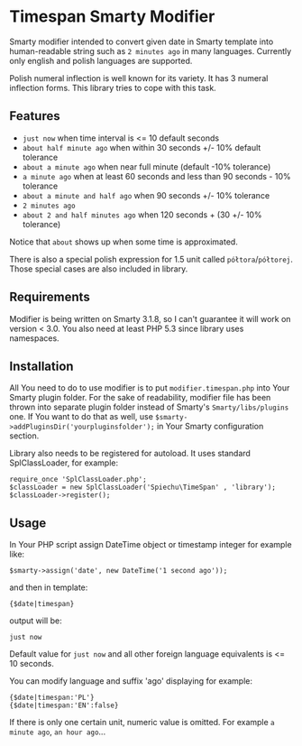 # Timespan Smarty Modifier

Smarty modifier intended to convert given date in Smarty template into human-readable string such as `2 minutes ago` in many languages.
Currently only english and polish languages are supported.

Polish numeral inflection is well known for its variety. It has 3 numeral inflection forms. This library tries to cope with this task.

## Features

* `just now` when time interval is <= 10 default seconds
* `about half minute ago` when within 30 seconds +/- 10% default tolerance
* `about a minute ago` when near full minute (default -10% tolerance)
* `a minute ago` when at least 60 seconds and less than 90 seconds - 10% tolerance
* `about a minute and half ago` when 90 seconds +/- 10% tolerance
* `2 minutes ago`
* `about 2 and half minutes ago` when 120 seconds + (30 +/- 10% tolerance)

Notice that `about` shows up when some time is approximated.

There is also a special polish expression for 1.5 unit called `półtora`/`półtorej`. Those special cases are also included in library.                                                                                 

## Requirements

Modifier is being written on Smarty 3.1.8, so I can't guarantee it will work on version < 3.0.
You also need at least PHP 5.3 since library uses namespaces.

## Installation

All You need to do to use modifier is to put `modifier.timespan.php` into Your Smarty plugin folder.
For the sake of readability, modifier file has been thrown into separate plugin folder instead of Smarty's `Smarty/libs/plugins` one. If You want to do that as well, use `$smarty->addPluginsDir('yourpluginsfolder');` in Your Smarty configuration section.

Library also needs to be registered for autoload. It uses standard SplClassLoader, for example:

    require_once 'SplClassLoader.php';
    $classLoader = new SplClassLoader('Spiechu\TimeSpan' , 'library');
    $classLoader->register();

## Usage

In Your PHP script assign DateTime object or timestamp integer for example like:

    $smarty->assign('date', new DateTime('1 second ago'));
  
and then in template:

    {$date|timespan}

output will be:

    just now
    
Default value for `just now` and all other foreign language equivalents is <= 10 seconds.

You can modify language and suffix 'ago' displaying for example:

    {$date|timespan:'PL'}
    {$date|timespan:'EN':false}
    
If there is only one certain unit, numeric value is omitted. For example `a minute ago`, `an hour ago`...

